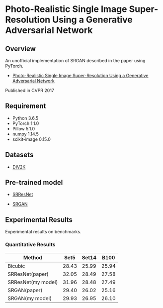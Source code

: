 #  Photo-Realistic Single Image Super-Resolution Using a Generative Adversarial Network

## Overview

An unofficial implementation of SRGAN described in the paper using PyTorch.
* [ Photo-Realistic Single Image Super-Resolution Using a Generative Adversarial Network](https://arxiv.org/abs/1609.04802)

Published in CVPR 2017

## Requirement
- Python 3.6.5
- PyTorch 1.1.0 
- Pillow 5.1.0
- numpy 1.14.5
- scikit-image 0.15.0

## Datasets
- [DIV2K](https://data.vision.ee.ethz.ch/cvl/DIV2K/)

## Pre-trained model
- [SRResNet](https://drive.google.com/open?id=15F2zOrOg2hIjdI0WsrOwF1y8REOkmmm0)


- [SRGAN](https://drive.google.com/open?id=1-HmcV5X94u411HRa-KEMcGhAO1OXAjAc)

## Experimental Results
Experimental results on benchmarks.

### Quantitative Results

| Method| Set5| Set14| B100 |
|-------|-----|------|------|
|Bicubic|28.43|25.99|25.94|
|SRResNet(paper)|32.05|28.49|27.58|
|SRResNet(my model)|31.96|28.48|27.49|
|SRGAN(paper)|29.40|26.02|25.16| 
|SRGAN(my model)|29.93|26.95|26.10| 
